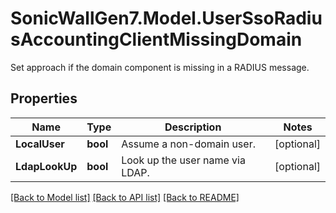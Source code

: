 # SonicWallGen7.Model.UserSsoRadiusAccountingClientMissingDomain
Set approach if the domain component is missing in a RADIUS message.

## Properties

Name | Type | Description | Notes
------------ | ------------- | ------------- | -------------
**LocalUser** | **bool** | Assume a non-domain user. | [optional] 
**LdapLookUp** | **bool** | Look up the user name via LDAP. | [optional] 

[[Back to Model list]](../README.md#documentation-for-models) [[Back to API list]](../README.md#documentation-for-api-endpoints) [[Back to README]](../README.md)

